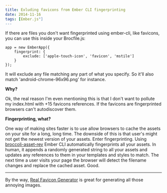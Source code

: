 ```yaml
---
title: Exluding favicons from Ember CLI fingerprinting
date: 2014-11-16
tags: [Ember.js"]
---
```


If there are files you don't want fingerprinted using ember-cli, like favicons, you can use this inside your Brocfile.js:

    app = new EmberApp({
        fingerprint: {
            exclude: ['apple-touch-icon', 'favicon', 'mstile']
        }
    });

It will exclude any file matching any part of what you specify. So it'll also match 'android-chrome-96x96.png' for instance.

**Why?**

Ok, the real reason I'm even mentioning this is that I don't want to pollute my index.html with +15 favicons references. If the favicons are fingerprinted browsers can't autodiscover them.

**Fingerprinting, what?**

One way of making sites faster is to use allow browsers to cache the assets on your site for a long, long time. The downside of this is that user's might not get the newest version of your assets. Enter fingerprinting. Using [broccoli-asset-rev](https://github.com/rickharrison/broccoli-asset-rev) Ember CLI automatically fingerprints all your assets. In human, it appends a randomly generated string to all your assets and updates any references to them in your templates and styles to match. The next time a user visits your page the browser will detect the filename changes and replace the cached asset. Good.

* * *

By the way, [Real Favicon Generator](http://realfavicongenerator.net) is great for generating all those annoying images.
